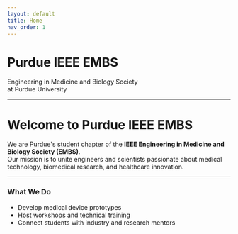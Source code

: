 ```yaml
---
layout: default
title: Home
nav_order: 1
---
```


<div class="hero">
  <h1>Purdue IEEE EMBS</h1>
  <p>Engineering in Medicine and Biology Society<br>
  at Purdue University</p>
</div>

---

# Welcome to Purdue IEEE EMBS

We are Purdue's student chapter of the **IEEE Engineering in Medicine and Biology Society (EMBS)**.  
Our mission is to unite engineers and scientists passionate about medical technology, biomedical research, and healthcare innovation.

---

### What We Do
- Develop medical device prototypes  
- Host workshops and technical training  
- Connect students with industry and research mentors 